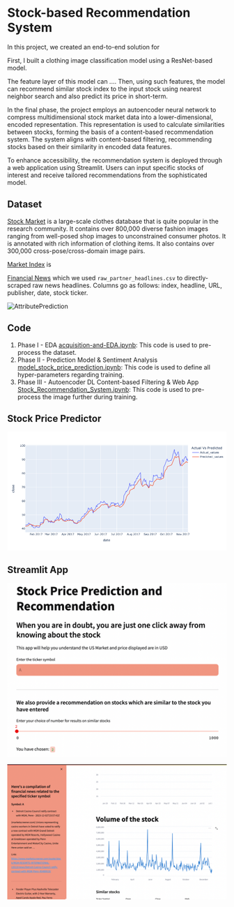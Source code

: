 # Stock-based Recommendation System

In this project, we created an end-to-end solution for 

First, I built a clothing image classification model using a ResNet-based model. 

The feature layer of this model can .... Then, using such features, the model can recommend similar stock index to the input stock using nearest neighbor search and also predict its price in short-term.


In the final phase, the project employs an autoencoder neural network to compress multidimensional stock market data into a lower-dimensional, encoded representation. This representation is used to calculate similarities between stocks, forming the basis of a content-based recommendation system. The system aligns with content-based filtering, recommending stocks based on their similarity in encoded data features.

To enhance accessibility, the recommendation system is deployed through a web application using Streamlit. Users can input specific stocks of interest and receive tailored recommendations from the sophisticated model.

## Dataset
[Stock Market](https://www.kaggle.com/datasets/borismarjanovic/price-volume-data-for-all-us-stocks-etfs) is a large-scale clothes database that is quite popular in the research community. It contains over 800,000 diverse fashion images ranging from well-posed shop images to unconstrained consumer photos. It is annotated with rich information of clothing items. It also contains over 300,000 cross-pose/cross-domain image pairs.

[Market Index](https://www.nasdaq.com/market-activity/stocks) is 


[Financial News](https://www.kaggle.com/datasets/miguelaenlle/massive-stock-news-analysis-db-for-nlpbacktests) which we used `raw_partner_headlines.csv` to directly-scraped raw news headlines. Columns go as follows: index, headline, URL, publisher, date, stock ticker. 


![AttributePrediction](deep-fashion-attribute-prediction.jpg)

## Code
1. Phase I - EDA [acquisition-and-EDA.ipynb](acquisition-and-EDA.ipynb): This code is used to pre-process the dataset.
2. Phase II - Prediction Model & Sentiment Analysis [model_stock_price_prediction.ipynb](model_stock_price_prediction.ipynb): This code is used to define all hyper-parameters regarding training.
3. Phase III - Autoencoder DL Content-based Filtering & Web App [Stock_Recommendation_System.ipynb](Stock_Recommendation_System.ipynb): This code is used to pre-process the image further during training.


## Stock Price Predictor

![ModelPerformance](Assets/unnamed-3.png)


## Streamlit App 

![UI](Assets/unnamed.png)


![news](Assets/unnamed-2.png)
